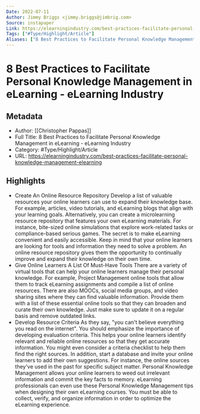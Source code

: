 ```yaml
---
Date: 2022-07-11
Author: Jimmy Briggs <jimmy.briggs@jimbrig.com>
Source: instapaper
Link: https://elearningindustry.com/best-practices-facilitate-personal-knowledge-management-elearning
Tags: ["#Type/Highlight/Article"]
Aliases: ["8 Best Practices to Facilitate Personal Knowledge Management in eLearning - eLearning Industry", "8 Best Practices to Facilitate Personal Knowledge Management in eLearning - eLearning Industry"]
---
```

# 8 Best Practices to Facilitate Personal Knowledge Management in eLearning - eLearning Industry

## Metadata
- Author: [[Christopher Pappas]]
- Full Title: 8 Best Practices to Facilitate Personal Knowledge Management in eLearning - eLearning Industry
- Category: #Type/Highlight/Article
- URL: https://elearningindustry.com/best-practices-facilitate-personal-knowledge-management-elearning

## Highlights
- Create An Online Resource Repository
  Develop a list of valuable resources your online learners can use to expand their knowledge base. For example, articles, video tutorials, and eLearning blogs that align with your learning goals. Alternatively, you can create a microlearning resource repository that features your own eLearning materials. For instance, bite-sized online simulations that explore work-related tasks or compliance-based serious games. The secret is to make eLearning convenient and easily accessible. Keep in mind that your online learners are looking for tools and information they need to solve a problem. An online resource repository gives them the opportunity to continually improve and expand their knowledge on their own time.
- Give Online Learners A List Of Must-Have Tools
  There are a variety of virtual tools that can help your online learners manage their personal knowledge. For example, Project Management online tools that allow them to track eLearning assignments and compile a list of online resources. There are also MOOCs, social media groups, and video sharing sites where they can find valuable information. Provide them with a list of these essential online tools so that they can broaden and curate their own knowledge. Just make sure to update it on a regular basis and remove outdated links.
- Develop Resource Criteria
  As they say, "you can't believe everything you read on the internet". You should emphasize the importance of developing evaluation criteria. This helps your online learners identify relevant and reliable online resources so that they get accurate information. You might even consider a criteria checklist to help them find the right sources. In addition, start a database and invite your online learners to add their own suggestions. For instance, the online sources they've used in the past for specific subject matter.
  Personal Knowledge Management allows your online learners to weed out irrelevant information and commit the key facts to memory. eLearning professionals can even use these Personal Knowledge Management tips when designing their own eLearning courses. You must be able to collect, verify, and organize information in order to optimize the eLearning experience.
